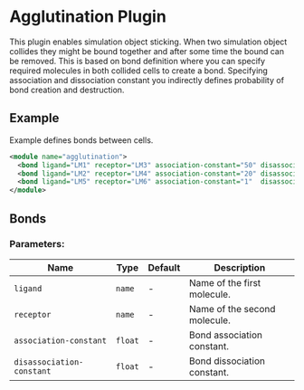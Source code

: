 
# Agglutination Plugin

This plugin enables simulation object sticking. When two simulation object collides
they might be bound together and after some time the bound can be removed.
This is based on bond definition where you can specify required molecules
in both collided cells to create a bond. Specifying association and dissociation constant
you indirectly defines probability of bond creation and destruction.

## Example

Example defines bonds between cells.

```xml
<module name="agglutination">
  <bond ligand="LM1" receptor="LM3" association-constant="50" disassociation-constant="1" />
  <bond ligand="LM2" receptor="LM4" association-constant="20" disassociation-constant="10" />
  <bond ligand="LM5" receptor="LM6" association-constant="1"  disassociation-constant="0" />
</module>
```

## Bonds

### Parameters:

| Name                      | Type    | Default | Description                  |
| ------------------------- | ------- | ------- | ---------------------------- |
| `ligand`                  | `name`  | -       | Name of the first molecule.  |
| `receptor`                | `name`  | -       | Name of the second molecule. |
| `association-constant`    | `float` | -       | Bond association constant.   |
| `disassociation-constant` | `float` | -       | Bond dissociation constant.  |

